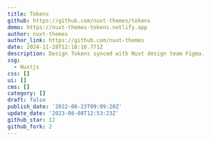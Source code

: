 ```yaml
---
title: Tokens
github: https://github.com/nuxt-themes/tokens
demo: https://nuxt-themes-tokens.netlify.app
author: nuxt-themes
author_link: https://github.com/nuxt-themes
date: 2024-11-28T12:18:10.771Z
description: Design Tokens synced with Nuxt design team Figma.
ssg:
  - Nuxtjs
css: []
ui: []
cms: []
category: []
draft: false
publish_date: '2022-08-23T09:09:20Z'
update_date: '2023-08-08T12:53:23Z'
github_star: 12
github_fork: 2
---
```

